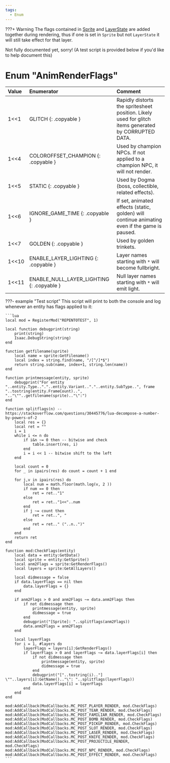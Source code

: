 ```yaml
---
tags:
  - Enum
---
```


???+ Warning
    The flags contained in [Sprite](../Sprite.md) and [LayerState](../LayerState.md) are added together during rendering, thus if one is set in `Sprite` but not `LayerState` it will still take effect for that layer.

Not fully documented yet, sorry! (A test script is provided below if you'd like to help document this)

# Enum "AnimRenderFlags"
|Value|Enumerator|Comment|
|:--|:--|:--|
|1<<1 |GLITCH {: .copyable } | Rapidly distorts the spritesheet position. Likely used for glitch items generated by CORRUPTED DATA.  |
|1<<4 |COLOROFFSET_CHAMPION {: .copyable } | Used by champion NPCs. If not applied to a champion NPC, it will not render. |
|1<<5 |STATIC {: .copyable } | Used by Dogma (boss, collectible, related effects). |
|1<<6 |IGNORE_GAME_TIME {: .copyable } | If set, animated effects (static, golden) will continue animating even if the game is paused. |
|1<<7 |GOLDEN {: .copyable } | Used by golden trinkets. |
|1<<10 |ENABLE_LAYER_LIGHTING {: .copyable } | Layer names starting with `*` will become fullbright.  |
|1<<11 |ENABLE_NULL_LAYER_LIGHTING {: .copyable } | Null layer names starting with `*` will emit light. |

???- example "Test script"
    This script will print to both the console and log whenever an entity has flags applied to it:

    ```lua
    local mod = RegisterMod("REPENTOTEST", 1)
    
    local function debugprint(string)
    	print(string)
    	Isaac.DebugString(string)
    end
    
    function getfilename(sprite)
    	local name = sprite:GetFilename()
    	local index = string.find(name, "/[^/]*$")
    	return string.sub(name, index+1, string.len(name))
    end
    
    function printmessage(entity, sprite)
    	debugprint("For entity "..entity.Type.."."..entity.Variant.."."..entity.SubType..", frame "..tostring(entity.FrameCount)..", ".."\""..getfilename(sprite).."\":")
    end
    
    function splitflags(n) --https://stackoverflow.com/questions/30445776/lua-decompose-a-number-by-powers-of-2
    	local res = {}
    	local ret = ""
    	i = 1
    	while i <= n do
    		if i&n ~= 0 then -- bitwise and check
    			table.insert(res, i)
    		end
    		i = i << 1 -- bitwise shift to the left
    	end
    
    	local count = 0
    	for _ in ipairs(res) do count = count + 1 end
    
    	for j,v in ipairs(res) do
    		local num = math.floor(math.log(v, 2 ))
    		if num == 0 then
    			ret = ret.."1"
    		else
    			ret = ret.."1<<"..num
    		end
    		if j ~= count then
    			ret = ret..", "
    		else
    			ret = ret.." ("..n..")"
    		end
    	end
    	return ret
    end
    
    function mod:CheckFlags(entity)
    	local data = entity:GetData()
    	local sprite = entity:GetSprite()
    	local anm2Flags = sprite:GetRenderFlags()
    	local layers = sprite:GetAllLayers()
    
    	local didmessage = false
    	if data.layerFlags == nil then
    		data.layerFlags = {}
    	end
    
    	if anm2Flags > 0 and anm2Flags ~= data.anm2Flags then
    		if not didmessage then
    			printmessage(entity, sprite)
    			didmessage = true
    		end
    		debugprint("[Sprite]: "..splitflags(anm2Flags))
    		data.anm2Flags = anm2Flags
    	end
    
    	local layerFlags
    	for i = 1, #layers do
    		layerFlags = layers[i]:GetRenderFlags()
    		if layerFlags > 0 and layerFlags ~= data.layerFlags[i] then
    			if not didmessage then
    				printmessage(entity, sprite)
    				didmessage = true
    			end
    			debugprint("["..tostring(i).."] \""..layers[i]:GetName().."\": "..splitflags(layerFlags))
    			data.layerFlags[i] = layerFlags
    		end
    	end
    end
    
    mod:AddCallback(ModCallbacks.MC_POST_PLAYER_RENDER, mod.CheckFlags)
    mod:AddCallback(ModCallbacks.MC_POST_TEAR_RENDER, mod.CheckFlags)
    mod:AddCallback(ModCallbacks.MC_POST_FAMILIAR_RENDER, mod.CheckFlags)
    mod:AddCallback(ModCallbacks.MC_POST_BOMB_RENDER, mod.CheckFlags)
    mod:AddCallback(ModCallbacks.MC_POST_PICKUP_RENDER, mod.CheckFlags)
    mod:AddCallback(ModCallbacks.MC_POST_SLOT_RENDER, mod.CheckFlags)
    mod:AddCallback(ModCallbacks.MC_POST_LASER_RENDER, mod.CheckFlags)
    mod:AddCallback(ModCallbacks.MC_POST_KNIFE_RENDER, mod.CheckFlags)
    mod:AddCallback(ModCallbacks.MC_POST_PROJECTILE_RENDER, mod.CheckFlags)
    mod:AddCallback(ModCallbacks.MC_POST_NPC_RENDER, mod.CheckFlags)
    mod:AddCallback(ModCallbacks.MC_POST_EFFECT_RENDER, mod.CheckFlags)
    ```
